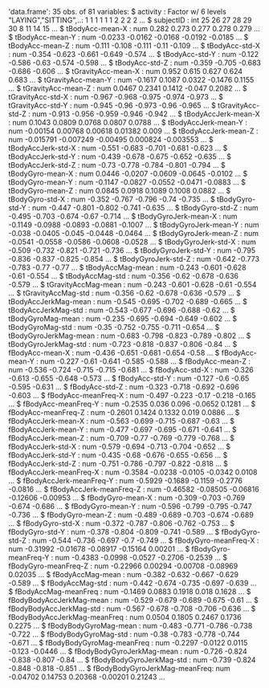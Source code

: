 'data.frame':	35 obs. of  81 variables:
 $ activity                     : Factor w/ 6 levels "LAYING","SITTING",..: 1 1 1 1 1 1 2 2 2 2 ...
 $ subjectID                    : int  25 26 27 28 29 30 8 11 14 15 ...
 $ tBodyAcc-mean-X              : num  0.282 0.273 0.277 0.278 0.279 ...
 $ tBodyAcc-mean-Y              : num  -0.0233 -0.0162 -0.0168 -0.0192 -0.0185 ...
 $ tBodyAcc-mean-Z              : num  -0.111 -0.108 -0.111 -0.11 -0.109 ...
 $ tBodyAcc-std-X               : num  -0.354 -0.623 -0.661 -0.649 -0.574 ...
 $ tBodyAcc-std-Y               : num  -0.122 -0.586 -0.63 -0.574 -0.598 ...
 $ tBodyAcc-std-Z               : num  -0.359 -0.705 -0.683 -0.686 -0.606 ...
 $ tGravityAcc-mean-X           : num  0.952 0.615 0.627 0.624 0.683 ...
 $ tGravityAcc-mean-Y           : num  -0.1617 0.1087 0.0322 -0.1476 0.1155 ...
 $ tGravityAcc-mean-Z           : num  0.0467 0.2341 0.1412 -0.047 0.2082 ...
 $ tGravityAcc-std-X            : num  -0.967 -0.968 -0.975 -0.974 -0.973 ...
 $ tGravityAcc-std-Y            : num  -0.945 -0.96 -0.973 -0.96 -0.965 ...
 $ tGravityAcc-std-Z            : num  -0.913 -0.956 -0.959 -0.946 -0.942 ...
 $ tBodyAccJerk-mean-X          : num  0.1043 0.0809 0.0768 0.0807 0.0788 ...
 $ tBodyAccJerk-mean-Y          : num  -0.00154 0.00768 0.00618 0.01382 0.009 ...
 $ tBodyAccJerk-mean-Z          : num  -0.015791 -0.007249 -0.00495 0.000824 -0.003553 ...
 $ tBodyAccJerk-std-X           : num  -0.551 -0.683 -0.701 -0.681 -0.623 ...
 $ tBodyAccJerk-std-Y           : num  -0.439 -0.678 -0.675 -0.652 -0.635 ...
 $ tBodyAccJerk-std-Z           : num  -0.73 -0.778 -0.784 -0.801 -0.794 ...
 $ tBodyGyro-mean-X             : num  0.0446 -0.0207 -0.0609 -0.0645 -0.0102 ...
 $ tBodyGyro-mean-Y             : num  -0.1147 -0.0827 -0.0552 -0.0471 -0.0883 ...
 $ tBodyGyro-mean-Z             : num  0.0845 0.0918 0.1089 0.1008 0.0882 ...
 $ tBodyGyro-std-X              : num  -0.352 -0.767 -0.796 -0.74 -0.735 ...
 $ tBodyGyro-std-Y              : num  -0.447 -0.801 -0.802 -0.741 -0.635 ...
 $ tBodyGyro-std-Z              : num  -0.495 -0.703 -0.674 -0.67 -0.714 ...
 $ tBodyGyroJerk-mean-X         : num  -0.1149 -0.0988 -0.0893 -0.0881 -0.1007 ...
 $ tBodyGyroJerk-mean-Y         : num  -0.038 -0.0405 -0.045 -0.0448 -0.0464 ...
 $ tBodyGyroJerk-mean-Z         : num  -0.0541 -0.0558 -0.0586 -0.0608 -0.0528 ...
 $ tBodyGyroJerk-std-X          : num  -0.509 -0.732 -0.821 -0.721 -0.736 ...
 $ tBodyGyroJerk-std-Y          : num  -0.795 -0.836 -0.837 -0.825 -0.854 ...
 $ tBodyGyroJerk-std-Z          : num  -0.642 -0.773 -0.783 -0.77 -0.77 ...
 $ tBodyAccMag-mean             : num  -0.243 -0.601 -0.628 -0.61 -0.554 ...
 $ tBodyAccMag-std              : num  -0.356 -0.62 -0.678 -0.636 -0.579 ...
 $ tGravityAccMag-mean          : num  -0.243 -0.601 -0.628 -0.61 -0.554 ...
 $ tGravityAccMag-std           : num  -0.356 -0.62 -0.678 -0.636 -0.579 ...
 $ tBodyAccJerkMag-mean         : num  -0.545 -0.695 -0.702 -0.689 -0.665 ...
 $ tBodyAccJerkMag-std          : num  -0.543 -0.677 -0.696 -0.688 -0.62 ...
 $ tBodyGyroMag-mean            : num  -0.235 -0.695 -0.694 -0.649 -0.602 ...
 $ tBodyGyroMag-std             : num  -0.35 -0.752 -0.755 -0.711 -0.654 ...
 $ tBodyGyroJerkMag-mean        : num  -0.683 -0.798 -0.823 -0.789 -0.802 ...
 $ tBodyGyroJerkMag-std         : num  -0.723 -0.818 -0.837 -0.806 -0.84 ...
 $ fBodyAcc-mean-X              : num  -0.436 -0.651 -0.681 -0.654 -0.58 ...
 $ fBodyAcc-mean-Y              : num  -0.227 -0.61 -0.641 -0.585 -0.588 ...
 $ fBodyAcc-mean-Z              : num  -0.536 -0.724 -0.715 -0.715 -0.681 ...
 $ fBodyAcc-std-X               : num  -0.326 -0.613 -0.655 -0.648 -0.573 ...
 $ fBodyAcc-std-Y               : num  -0.127 -0.6 -0.65 -0.595 -0.631 ...
 $ fBodyAcc-std-Z               : num  -0.323 -0.718 -0.692 -0.696 -0.603 ...
 $ fBodyAcc-meanFreq-X          : num  -0.497 -0.223 -0.17 -0.218 -0.165 ...
 $ fBodyAcc-meanFreq-Y          : num  -0.2535 0.036 0.096 -0.0652 0.1281 ...
 $ fBodyAcc-meanFreq-Z          : num  -0.2601 0.1424 0.1332 0.019 0.0886 ...
 $ fBodyAccJerk-mean-X          : num  -0.563 -0.699 -0.715 -0.687 -0.63 ...
 $ fBodyAccJerk-mean-Y          : num  -0.477 -0.697 -0.695 -0.671 -0.641 ...
 $ fBodyAccJerk-mean-Z          : num  -0.709 -0.77 -0.769 -0.779 -0.768 ...
 $ fBodyAccJerk-std-X           : num  -0.579 -0.694 -0.713 -0.704 -0.652 ...
 $ fBodyAccJerk-std-Y           : num  -0.435 -0.68 -0.676 -0.655 -0.656 ...
 $ fBodyAccJerk-std-Z           : num  -0.751 -0.786 -0.797 -0.822 -0.818 ...
 $ fBodyAccJerk-meanFreq-X      : num  -0.3584 -0.0238 -0.0105 -0.0342 0.0108 ...
 $ fBodyAccJerk-meanFreq-Y      : num  -0.5929 -0.1689 -0.1159 -0.2776 -0.0816 ...
 $ fBodyAccJerk-meanFreq-Z      : num  -0.46582 -0.08505 -0.06816 -0.12606 -0.00953 ...
 $ fBodyGyro-mean-X             : num  -0.309 -0.703 -0.769 -0.674 -0.686 ...
 $ fBodyGyro-mean-Y             : num  -0.596 -0.799 -0.795 -0.747 -0.736 ...
 $ fBodyGyro-mean-Z             : num  -0.489 -0.689 -0.703 -0.674 -0.689 ...
 $ fBodyGyro-std-X              : num  -0.372 -0.787 -0.806 -0.762 -0.753 ...
 $ fBodyGyro-std-Y              : num  -0.378 -0.804 -0.809 -0.741 -0.589 ...
 $ fBodyGyro-std-Z              : num  -0.544 -0.736 -0.697 -0.7 -0.749 ...
 $ fBodyGyro-meanFreq-X         : num  -0.31992 -0.01678 -0.08917 -0.15164 0.00201 ...
 $ fBodyGyro-meanFreq-Y         : num  -0.4383 -0.0998 -0.0527 -0.2706 -0.2539 ...
 $ fBodyGyro-meanFreq-Z         : num  -0.22966 0.00294 -0.00708 -0.08969 0.02035 ...
 $ fBodyAccMag-mean             : num  -0.382 -0.632 -0.667 -0.629 -0.589 ...
 $ fBodyAccMag-std              : num  -0.442 -0.674 -0.735 -0.697 -0.639 ...
 $ fBodyAccMag-meanFreq         : num  -0.1469 0.0883 0.1918 0.018 0.1628 ...
 $ fBodyBodyAccJerkMag-mean     : num  -0.529 -0.679 -0.689 -0.675 -0.61 ...
 $ fBodyBodyAccJerkMag-std      : num  -0.567 -0.678 -0.708 -0.706 -0.636 ...
 $ fBodyBodyAccJerkMag-meanFreq : num  0.0504 0.1805 0.2467 0.1736 0.2275 ...
 $ fBodyBodyGyroMag-mean        : num  -0.483 -0.771 -0.786 -0.738 -0.722 ...
 $ fBodyBodyGyroMag-std         : num  -0.38 -0.783 -0.778 -0.744 -0.671 ...
 $ fBodyBodyGyroMag-meanFreq    : num  -0.2297 -0.0122 0.0115 -0.123 -0.0446 ...
 $ fBodyBodyGyroJerkMag-mean    : num  -0.726 -0.824 -0.838 -0.807 -0.84 ...
 $ fBodyBodyGyroJerkMag-std     : num  -0.739 -0.824 -0.848 -0.818 -0.851 ...
 $ fBodyBodyGyroJerkMag-meanFreq: num  -0.04702 0.14753 0.20368 -0.00201 0.21243 ...
